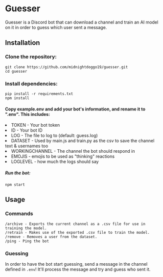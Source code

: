 # Guesser
Guesser is a Discord bot that can download a channel and train an AI model on it in order to guess which user sent a message.

## Installation

### Clone the repository:

    git clone https://github.com/midnightdoggo19/guesser.git
    cd guesser

### Install dependencies:

    pip install -r requirements.txt
    npm install

#### Copy example.env and add your bot's information, and rename it to ".env". This includes:
<li>TOKEN - Your bot token</li>
<li>ID - Your bot ID</li>
<li>LOG - The file to log to (default: guess.log)</li>
<li>DATASET - Used by main.js and train.py as the csv to save the channel text & usernames too</li>
<li>WORKINGCHANNEL - The channel the bot should respond in</li>
<li>EMOJIS - emojis to be used as "thinking" reactions</li>
<li>LOGLEVEL - how much the logs should say</li>

##### Run the bot:

    npm start

## Usage
### Commands
    /archive - Exports the current channel as a .csv file for use in training the model.
    /retrain - Makes use of the exported .csv file to train the model.
    /remove - Removes a user from the dataset.
    /ping - Ping the bot

### Guessing
In order to have the bot start guessing, send a message in the channel defined in `.env`! It'll process the message and try and guess who sent it.
